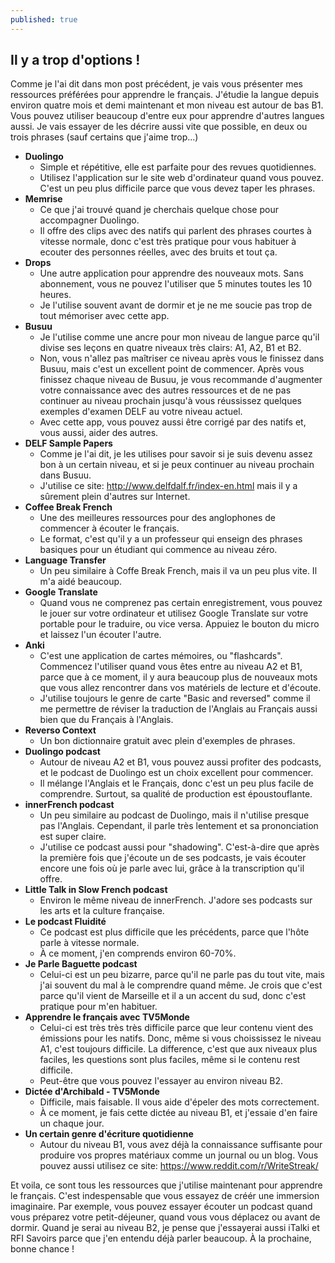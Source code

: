 ```yaml
---
published: true
---
```

## Il y a trop d'options !

Comme je l'ai dit dans mon post précédent, je vais vous présenter mes ressources préférées pour apprendre le français. J'étudie la langue depuis environ quatre mois et demi maintenant et mon niveau est autour de bas B1. Vous pouvez utiliser beaucoup d'entre eux pour apprendre d'autres langues aussi. Je vais essayer de les décrire aussi vite que possible, en deux ou trois phrases (sauf certains que j'aime trop...)

- **Duolingo**
    - Simple et répétitive, elle est parfaite pour des revues quotidiennes. 
    - Utilisez l'application sur le site web d'ordinateur quand vous pouvez. C'est un peu plus difficile parce que vous devez taper les phrases.
- **Memrise** 
	- Ce que j'ai trouvé quand je cherchais quelque chose pour accompagner Duolingo. 
    - Il offre des clips avec des natifs qui parlent des phrases courtes à vitesse normale, donc c'est très pratique pour vous habituer à ecouter des personnes réelles, avec des bruits et tout ça. 
- **Drops**
	- Une autre application pour apprendre des nouveaux mots. Sans abonnement, vous ne pouvez l'utiliser que 5 minutes toutes les 10 heures.
	- Je l'utilise souvent avant de dormir et je ne me soucie pas trop de tout mémoriser avec cette app. 
- **Busuu**
    - Je l'utilise comme une ancre pour mon niveau de langue parce qu'il divise ses leçons en quatre niveaux très clairs: A1, A2, B1 et B2.
    - Non, vous n'allez pas maîtriser ce niveau après vous le finissez dans Busuu, mais c'est un excellent point de commencer. Après vous finissez chaque niveau de Busuu, je vous recommande d'augmenter votre connaissance avec des autres ressources et de ne pas continuer au niveau prochain jusqu'à vous réussissez quelques exemples d'examen DELF au votre niveau actuel.  
    - Avec cette app, vous pouvez aussi être corrigé par des natifs et, vous aussi, aider des autres. 
- **DELF Sample Papers**
	- Comme je l'ai dit, je les utilises pour savoir si je suis devenu assez bon à un certain niveau, et si je peux continuer au niveau prochain dans Busuu.
    - J'utilise ce site: http://www.delfdalf.fr/index-en.html mais il y a sûrement plein d'autres sur Internet.
- **Coffee Break French**
	- Une des meilleures ressources pour des anglophones de commencer à écouter le français.
    - Le format, c'est qu'il y a un professeur qui enseign des phrases basiques pour un étudiant qui commence au niveau zéro. 
- **Language Transfer**
	- Un peu similaire à Coffe Break French, mais il va un peu plus vite. Il m'a aidé beaucoup.
- **Google Translate**
    - Quand vous ne comprenez pas certain enregistrement, vous pouvez le jouer sur votre ordinateur et utilisez Google Translate sur votre portable pour le traduire, ou vice versa. Appuiez le bouton du micro et laissez l'un écouter l'autre.   
- **Anki**
	- C'est une application de cartes mémoires, ou "flashcards". Commencez l'utiliser quand vous êtes entre au niveau A2 et B1, parce que à ce moment, il y aura beaucoup plus de nouveaux mots que vous allez rencontrer dans vos matériels de lecture et d'écoute.
    - J'utilise toujours le genre de carte "Basic and reversed" comme il me permettre de réviser la traduction de l'Anglais au Français aussi bien que du Français à l'Anglais. 
- **Reverso Context**
	- Un bon dictionnaire gratuit avec plein d'exemples de phrases. 
- **Duolingo podcast**
	- Autour de niveau A2 et B1, vous pouvez aussi profiter des podcasts, et le podcast de Duolingo est un choix excellent pour commencer.
    - Il mélange l'Anglais et le Français, donc c'est un peu plus facile de comprendre. Surtout, sa qualité de production est époustouflante. 
- **innerFrench podcast**
	- Un peu similaire au podcast de Duolingo, mais il n'utilise presque pas l'Anglais. Cependant, il parle très lentement et sa prononciation est super claire.
    - J'utilise ce podcast aussi pour "shadowing". C'est-à-dire que après la première fois que j'écoute un de ses podcasts, je vais écouter encore une fois où je parle avec lui, grâce à la transcription qu'il offre.
- **Little Talk in Slow French podcast**
	- Environ le même niveau de innerFrench. J'adore ses podcasts sur les arts et la culture française.
- **Le podcast Fluidité**
	- Ce podcast est plus difficile que les précédents, parce que l'hôte parle à vitesse normale.
    - À ce moment, j'en comprends environ 60-70%.
- **Je Parle Baguette podcast**
	- Celui-ci est un peu bizarre, parce qu'il ne parle pas du tout vite, mais j'ai souvent du mal à le comprendre quand même. Je crois que c'est parce qu'il vient de Marseille et il a un accent du sud, donc c'est pratique pour m'en habituer.
- **Apprendre le français avec TV5Monde**
	- Celui-ci est très très très difficile parce que leur contenu vient des émissions pour les natifs. Donc, même si vous choississez le niveau A1, c'est toujours difficile. La difference, c'est que aux niveaux plus faciles, les questions sont plus faciles, même si le contenu rest difficile.
    - Peut-être que vous pouvez l'essayer au environ niveau B2.
- **Dictée d'Archibald - TV5Monde**
	- Difficile, mais faisable. Il vous aide d'épeler des mots correctement.
    - À ce moment, je fais cette dictée au niveau B1, et j'essaie d'en faire un chaque jour.
- **Un certain genre d'écriture quotidienne**
	- Autour du niveau B1, vous avez déjà la connaissance suffisante pour produire vos propres matériaux comme un journal ou un blog. Vous pouvez aussi utilisez ce site: https://www.reddit.com/r/WriteStreak/

Et voila, ce sont tous les ressources que j'utilise maintenant pour apprendre le français. C'est indespensable que vous essayez de créér une immersion imaginaire. Par exemple, vous pouvez essayer écouter un podcast quand vous préparez votre petit-déjeuner, quand vous vous déplacez ou avant de dormir. Quand je serai au niveau B2, je pense que j'essayerai aussi iTalki et RFI Savoirs parce que j'en entendu déjà parler beaucoup. À la prochaine, bonne chance !  
